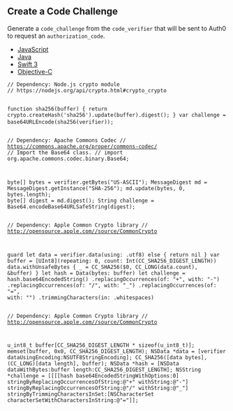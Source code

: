 ## Create a Code Challenge

Generate a `code_challenge` from the `code_verifier` that will be sent to Auth0 to request an `authorization_code`.


<div class="code-picker">
  <div class="languages-bar">
    <ul>
      <li class="active"><a href="#challenge-javascript" data-toggle="tab">JavaScript</a></li>
      <li><a href="#challenge-java" data-toggle="tab">Java</a></li>
      <li><a href="#challenge-swift" data-toggle="tab">Swift 3</a></li>
      <li><a href="#challenge-objc" data-toggle="tab">Objective-C</a></li>
    </ul>
  </div>
  <div class="tab-content">
    <div id="challenge-javascript" class="tab-pane active">
      <pre>
<code class="javascript hljs">// Dependency: Node.js crypto module
// https://nodejs.org/api/crypto.html#crypto_crypto

function sha256(buffer) {
    return crypto.createHash('sha256').update(buffer).digest();
}
var challenge = base64URLEncode(sha256(verifier));
</code>
</pre>
    </div>
    <div id="challenge-java" class="tab-pane">
      <pre>
<code class="java hljs">// Dependency: Apache Commons Codec
// https://commons.apache.org/proper/commons-codec/
// Import the Base64 class.
// import org.apache.commons.codec.binary.Base64;

byte[] bytes = verifier.getBytes("US-ASCII");
MessageDigest md = MessageDigest.getInstance("SHA-256");
md.update(bytes, 0, bytes.length);
byte[] digest = md.digest();
String challenge = Base64.encodeBase64URLSafeString(digest);</code></pre>
    </div>
    <div id="challenge-swift" class="tab-pane">
      <pre>
<code class="swift hljs">// Dependency: Apple Common Crypto library
// http://opensource.apple.com//source/CommonCrypto

guard let data = verifier.data(using: .utf8) else { return nil }
var buffer = [UInt8](repeating: 0,  count: Int(CC_SHA256_DIGEST_LENGTH))
data.withUnsafeBytes {
    _ = CC_SHA256($0, CC_LONG(data.count), &buffer)
}
let hash = Data(bytes: buffer)
let challenge = hash.base64EncodedString()
    .replacingOccurrences(of: "+", with: "-")
    .replacingOccurrences(of: "/", with: "\_")
    .replacingOccurrences(of: "=", with: "")
    .trimmingCharacters(in: .whitespaces)</code></pre>
    </div>
    <div id="challenge-objc" class="tab-pane">
      <pre>
<code class="objc hljs">// Dependency: Apple Common Crypto library
// http://opensource.apple.com//source/CommonCrypto

u_int8_t buffer[CC_SHA256_DIGEST_LENGTH * sizeof(u_int8_t)];
memset(buffer, 0x0, CC_SHA256_DIGEST_LENGTH);
NSData *data = [verifier dataUsingEncoding:NSUTF8StringEncoding];
CC_SHA256([data bytes], (CC_LONG)[data length], buffer);
NSData *hash = [NSData dataWithBytes:buffer length:CC_SHA256_DIGEST_LENGTH];
NSString *challenge = [[[[hash base64EncodedStringWithOptions:0]
                         stringByReplacingOccurrencesOfString:@"+" withString:@"-"]
                        stringByReplacingOccurrencesOfString:@"/" withString:@"_"]
                       stringByTrimmingCharactersInSet:[NSCharacterSet characterSetWithCharactersInString:@"="]];</code></pre>
    </div>
  </div>
</div>
